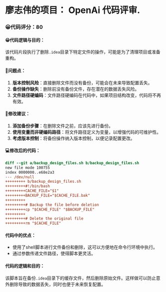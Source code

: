 # 廖志伟的项目： OpenAi 代码评审.
### 😀代码评分：80
#### 😀代码逻辑与目的：
该代码片段执行了删除`.idea`目录下特定文件的操作，可能是为了清理项目或准备重构。

#### 🤔问题点：
1. **版本控制风险**：直接删除文件而没有备份，可能会在未来导致配置丢失。
2. **备份操作缺失**：删除前没有备份文件，存在潜在的数据丢失风险。
3. **文件路径硬编码**：文件路径硬编码在代码中，如果项目结构改变，代码将不再有效。

#### 🎯修改建议：
1. **添加备份步骤**：在删除文件之前，应该先进行备份。
2. **使用变量而非硬编码路径**：将文件路径定义为变量，以增强代码的可维护性。
3. **考虑版本控制**：将备份操作纳入版本控制，以便记录配置更改。

#### 💻修改后的代码：
```diff
diff --git a/backup_design_files.sh b/backup_design_files.sh
new file mode 100755
index 0000000..e68e2a3
--- /dev/null
+++++++++ b/backup_design_files.sh
+++++++++#!/bin/bash
+++++++++CACHE_FILE="$1"
+++++++++BACKUP_FILE="$CACHE_FILE.bak"
+++++++++
+++++++++# Backup the file before deletion
+++++++++cp "$CACHE_FILE" "$BACKUP_FILE"
+++++++++
+++++++++# Delete the original file
+++++++++rm "$CACHE_FILE"
```

#### 代码中的优点：
- 使用了shell脚本进行文件备份和删除，这可以方便地在命令行环境中执行。
- 通过参数传递文件路径，使得脚本更灵活。

#### 代码的逻辑和目的：
该脚本旨在备份`.idea`目录下的缓存文件，然后删除原始文件。这样做可以防止意外删除导致的数据丢失，同时也便于未来恢复配置。